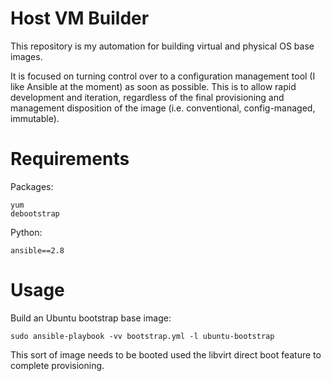 # Host VM Builder

This repository is my automation for building virtual and physical OS base
images.

It is focused on turning control over to a configuration management tool
(I like Ansible at the moment) as soon as possible. This is to allow rapid
development and iteration, regardless of the final provisioning and management
disposition of the image (i.e. conventional, config-managed, immutable).

# Requirements

Packages:

```
yum
debootstrap
```

Python:

```
ansible==2.8
```

# Usage

Build an Ubuntu bootstrap base image:
```
sudo ansible-playbook -vv bootstrap.yml -l ubuntu-bootstrap
```

This sort of image needs to be booted used the libvirt direct boot feature to complete provisioning.